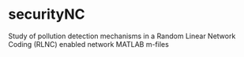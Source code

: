 securityNC
==========

Study of pollution detection mechanisms in a Random Linear Network Coding (RLNC) enabled network 
MATLAB m-files
